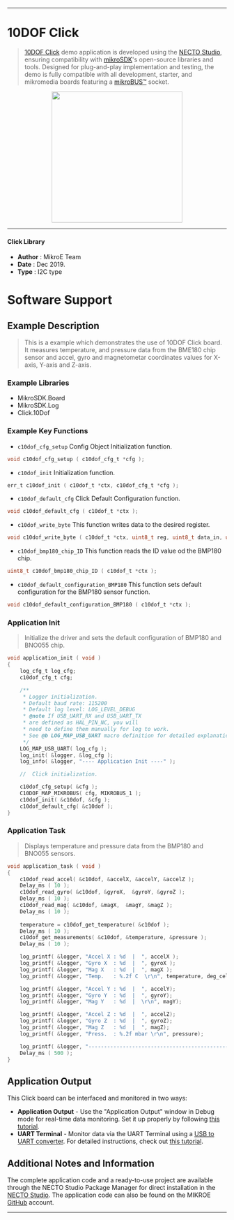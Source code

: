 
---
# 10DOF Click

> [10DOF Click](https://www.mikroe.com/?pid_product=MIKROE-2073) demo application is developed using
the [NECTO Studio](https://www.mikroe.com/necto), ensuring compatibility with [mikroSDK](https://www.mikroe.com/mikrosdk)'s
open-source libraries and tools. Designed for plug-and-play implementation and testing, the demo is fully compatible with
all development, starter, and mikromedia boards featuring a [mikroBUS&trade;](https://www.mikroe.com/mikrobus) socket.

<p align="center">
  <img src="https://www.mikroe.com/?pid_product=MIKROE-2073&image=1" height=300px>
</p>

---

#### Click Library

- **Author**        : MikroE Team
- **Date**          : Dec 2019.
- **Type**          : I2C type

# Software Support

## Example Description

> This is a example which demonstrates the use of 10DOF Click board.
> It measures temperature, and pressure data from the BME180 chip sensor
> and accel, gyro and magnetometar coordinates values for X-axis, Y-axis and Z-axis.

### Example Libraries

- MikroSDK.Board
- MikroSDK.Log
- Click.10Dof

### Example Key Functions

- `c10dof_cfg_setup` Config Object Initialization function. 
```c
void c10dof_cfg_setup ( c10dof_cfg_t *cfg );
``` 
 
- `c10dof_init` Initialization function. 
```c
err_t c10dof_init ( c10dof_t *ctx, c10dof_cfg_t *cfg );
```

- `c10dof_default_cfg` Click Default Configuration function. 
```c
void c10dof_default_cfg ( c10dof_t *ctx );
```

- `c10dof_write_byte` This function writes data to the desired register. 
```c
void c10dof_write_byte ( c10dof_t *ctx, uint8_t reg, uint8_t data_in, uint8_t slave_addr );
```
 
- `c10dof_bmp180_chip_ID` This function reads the ID value od the BMP180 chip. 
```c
uint8_t c10dof_bmp180_chip_ID ( c10dof_t *ctx );
```

- `c10dof_default_configuration_BMP180` This function sets default configuration for the BMP180 sensor function. 
```c
void c10dof_default_configuration_BMP180 ( c10dof_t *ctx );
```

### Application Init

> Initialize the driver and sets the default configuration of BMP180 and BNO055 chip.

```c
void application_init ( void )
{
    log_cfg_t log_cfg;
    c10dof_cfg_t cfg;

    /** 
     * Logger initialization.
     * Default baud rate: 115200
     * Default log level: LOG_LEVEL_DEBUG
     * @note If USB_UART_RX and USB_UART_TX 
     * are defined as HAL_PIN_NC, you will 
     * need to define them manually for log to work. 
     * See @b LOG_MAP_USB_UART macro definition for detailed explanation.
     */
    LOG_MAP_USB_UART( log_cfg );
    log_init( &logger, &log_cfg );
    log_info( &logger, "---- Application Init ----" );

    //  Click initialization.

    c10dof_cfg_setup( &cfg );
    C10DOF_MAP_MIKROBUS( cfg, MIKROBUS_1 );
    c10dof_init( &c10dof, &cfg );
    c10dof_default_cfg( &c10dof );
}
```

### Application Task

> Displays temperature and pressure data from the BMP180 and BNO055 sensors.

```c
void application_task ( void )
{
    c10dof_read_accel( &c10dof, &accelX, &accelY, &accelZ );
    Delay_ms ( 10 );
    c10dof_read_gyro( &c10dof, &gyroX,  &gyroY, &gyroZ );
    Delay_ms ( 10 );
    c10dof_read_mag( &c10dof, &magX,  &magY, &magZ );
    Delay_ms ( 10 );
    
    temperature = c10dof_get_temperature( &c10dof );
    Delay_ms ( 10 );
    c10dof_get_measurements( &c10dof, &temperature, &pressure );
    Delay_ms ( 10 );

    log_printf( &logger, "Accel X : %d  |  ", accelX );
    log_printf( &logger, "Gyro X  : %d  |  ", gyroX );
    log_printf( &logger, "Mag X   : %d  |  ", magX );
    log_printf( &logger, "Temp.   : %.2f C  \r\n", temperature, deg_cel);

    log_printf( &logger, "Accel Y : %d  |  ", accelY);
    log_printf( &logger, "Gyro Y  : %d  |  ", gyroY);
    log_printf( &logger, "Mag Y   : %d  |  \r\n", magY);

    log_printf( &logger, "Accel Z : %d  |  ", accelZ);
    log_printf( &logger, "Gyro Z  : %d  |  ", gyroZ);
    log_printf( &logger, "Mag Z   : %d  |  ", magZ);
    log_printf( &logger, "Press.  : %.2f mbar \r\n", pressure);

    log_printf( &logger, "--------------------------------------------------------------------\r\n", pressure);
    Delay_ms ( 500 );
}
```

## Application Output

This Click board can be interfaced and monitored in two ways:
- **Application Output** - Use the "Application Output" window in Debug mode for real-time data monitoring.
Set it up properly by following [this tutorial](https://www.youtube.com/watch?v=ta5yyk1Woy4).
- **UART Terminal** - Monitor data via the UART Terminal using
a [USB to UART converter](https://www.mikroe.com/click/interface/usb?interface*=uart,uart). For detailed instructions,
check out [this tutorial](https://help.mikroe.com/necto/v2/Getting%20Started/Tools/UARTTerminalTool).

## Additional Notes and Information

The complete application code and a ready-to-use project are available through the NECTO Studio Package Manager for 
direct installation in the [NECTO Studio](https://www.mikroe.com/necto). The application code can also be found on
the MIKROE [GitHub](https://github.com/MikroElektronika/mikrosdk_click_v2) account.

---
